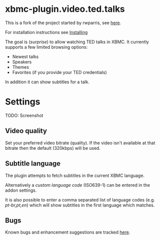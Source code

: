 xbmc-plugin.video.ted.talks
===========================
This is a fork of the project started by rwparris, see [here](http://forum.xbmc.org/showthread.php?tid=36866).

For installation instructions see [Installing](https://github.com/moreginger/xbmc-plugin.video.ted.talks/wiki/Installing)

The goal is (_surprise_) to allow watching TED talks in XBMC.
It currently supports a few limited browsing options:
* Newest talks
* Speakers
* Themes
* Favorites (if you provide your TED credentials)

In addition it can show subtitles for a talk.

Settings
========

TODO: Screenshot

Video quality
-------------
Set your preferred video bitrate (quality).
If the video isn't available at that bitrate then the default (320kbps) will be used.

Subtitle language
-----------------
The plugin attempts to fetch subtitles in the current XBMC language.

Alternatively a _custom language code_ (ISO639-1) can be entered in the addon settings.

It is also possible to enter a comma separated list of language codes (e.g. _pt-br,pt,en_)
which will show subtitles in the first language which matches.

Bugs
----
Known bugs and enhancement suggestions are tracked [here](https://github.com/moreginger/xbmc-plugin.video.ted.talks/issues).


